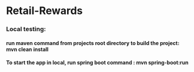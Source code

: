# Retail-Rewards
### Local testing:
#### run maven command from projects root directory to build the project: mvn clean install
#### To start the app in local, run spring boot command : mvn spring-boot:run